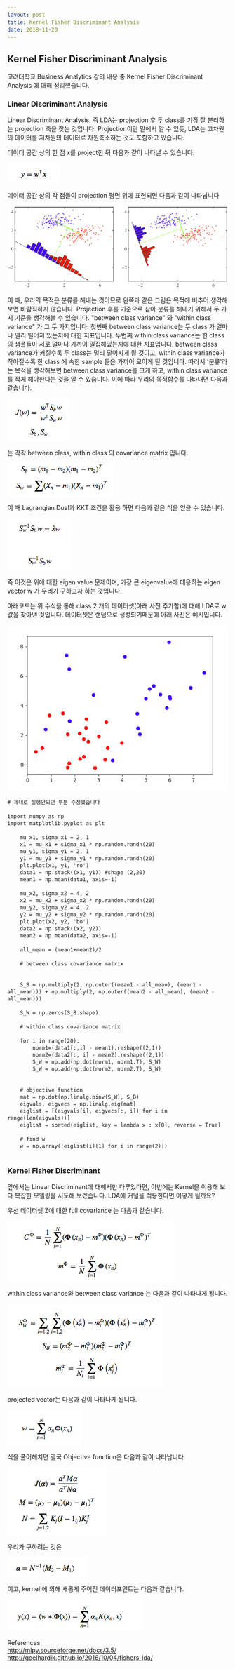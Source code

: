 ```yaml
---
layout: post
title: Kernel Fisher Discriminant Analysis
date: 2018-11-20
---
```





## Kernel Fisher Discriminant Analysis

고려대학교 Business Analytics 강의 내용 중 Kernel Fisher Discriminant Analysis 에 대해 정리했습니다.

### Linear Discriminant Analysis

Linear Discriminant Analysis, 즉 LDA는 projection 후 두 class를 가장 잘 분리하는 projection 축을 찾는 것입니다. Projection이란 말에서 알 수 있듯, LDA는 고차원의 데이터를 저차원의 데이터로 차원축소하는 것도 포함하고 있습니다.

데이터 공간 상의 한 점 x를 project한 뒤 다음과 같이 나타낼 수 있습니다.



![Alt text](https://github.com/Suhee05/Suhee05.github.io/blob/master/images/lda1.png?raw=true)

데이터 공간 상의 각 점들이 projection 평면 위에 표현되면 다음과 같이 나타납니다


![Alt text](https://github.com/Suhee05/Suhee05.github.io/blob/master/images/lda.jpeg?raw=true)


이 때, 우리의 목적은 분류를 해내는 것이므로 왼쪽과 같은 그림은 목적에 비추어 생각해보면 바람직하지 않습니다. Projection 후를 기준으로 삼아 분류를 해내기 위해서 두 가지 기준을 생각해볼 수 있습니다. "between class variance" 와 "within class variance" 가 그 두 가지입니다. 첫번째 between class variance는 두 class 가 얼마나 멀리 떨어져 있는지에 대한 지표입니다. 두번째 within class variance는 한 class의 샘플들이 서로 얼마나 가까이 밀집해있는지에 대한 지표입니다. between class variance가 커질수록 두 class는 멀리 떨어지게 될 것이고, within class variance가 작아질수록 한 class 에 속한 sample 들은 가까이 모이게 될 것입니다. 따라서 '분류'라는 목적을 생각해보면 between class variance를 크게 하고, within class variance를 작게 해야한다는 것을 알 수 있습니다. 이에 따라 우리의 목적함수를 나타내면 다음과 같습니다.


![Alt text](https://github.com/Suhee05/Suhee05.github.io/blob/master/images/lda2.png?raw=true)

는 각각 between class, within class 의 covariance matrix 입니다.



![Alt text](https://github.com/Suhee05/Suhee05.github.io/blob/master/images/lda3.png?raw=true)

이 때 Lagrangian Dual과 KKT 조건을 활용 하면 다음과 같은 식을 얻을 수 있습니다.



![Alt text](https://github.com/Suhee05/Suhee05.github.io/blob/master/images/lda4.png?raw=true)



즉 이것은 위에 대한 eigen value 문제이며, 가장 큰 eigenvalue에 대응하는 eigen vector w 가 우리가 구하고자 하는 것입니다.

아래코드는 위 수식을 통해 class 2 개의 데이터셋(아래 사진 추가함)에 대해 LDA로 w 값을 찾아낸 것입니다. 데이터셋은 랜덤으로 생성되기때문에 아래 사진은 예시입니다.

 
![Alt text](https://github.com/Suhee05/Suhee05.github.io/blob/master/images/data.png?raw=true)

```
# 제대로 실행안되던 부분 수정했습니다

import numpy as np
import matplotlib.pyplot as plt

    mu_x1, sigma_x1 = 2, 1
    x1 = mu_x1 + sigma_x1 * np.random.randn(20)
    mu_y1, sigma_y1 = 2, 1
    y1 = mu_y1 + sigma_y1 * np.random.randn(20)
    plt.plot(x1, y1, 'ro')
    data1 = np.stack((x1, y1)) #shape (2,20)
    mean1 = np.mean(data1, axis=-1)

    mu_x2, sigma_x2 = 4, 2
    x2 = mu_x2 + sigma_x2 * np.random.randn(20)
    mu_y2, sigma_y2 = 4, 2
    y2 = mu_y2 + sigma_y2 * np.random.randn(20)
    plt.plot(x2, y2, 'bo')
    data2 = np.stack((x2, y2))
    mean2 = np.mean(data2, axis=-1)

    all_mean = (mean1+mean2)/2

    # between class covariance matrix


    S_B = np.multiply(2, np.outer((mean1 - all_mean), (mean1 - all_mean))) + np.multiply(2, np.outer((mean2 - all_mean), (mean2 - all_mean)))
    
    S_W = np.zeros(S_B.shape)

    # within class covariance matrix

    for i in range(20):
        norm1=(data1[:,i] - mean1).reshape((2,1))
        norm2=(data2[:, i] - mean2).reshape((2,1))
        S_W = np.add(np.dot(norm1, norm1.T), S_W)
        S_W = np.add(np.dot(norm2, norm2.T), S_W)


    # objective function
    mat = np.dot(np.linalg.pinv(S_W), S_B)
    eigvals, eigvecs = np.linalg.eig(mat)
    eiglist = [(eigvals[i], eigvecs[:, i]) for i in range(len(eigvals))]
    eiglist = sorted(eiglist, key = lambda x : x[0], reverse = True)

    # find w
    w = np.array([eiglist[i][1] for i in range(2)])


```


### Kernel Fisher Discriminant 


앞에서는 Linear Discriminant에 대해서만 다루었다면, 이번에는 Kernel을 이용해 보다 복잡한 모델링을 시도해 보겠습니다.
LDA에 커널을 적용한다면 어떻게 될까요?

우선 데이터셋 Z에 대한 full covariance 는 다음과 같습니다. 


![Alt text](https://github.com/Suhee05/Suhee05.github.io/blob/master/images/lda5.png?raw=true)

within class variance와 between class variance 는 다음과 같이 나타나게 됩니다.




![Alt text](https://github.com/Suhee05/Suhee05.github.io/blob/master/images/lda6.png?raw=true)


projected vector는 다음과 같이 나타나게 됩니다.



![Alt text](https://github.com/Suhee05/Suhee05.github.io/blob/master/images/lda7.png?raw=true)

식을 풀어헤치면 결국 Objective function은 다음과 같이 나타납니다.


![Alt text](https://github.com/Suhee05/Suhee05.github.io/blob/master/images/lda8.png?raw=true)

우리가 구하려는 것은



![Alt text](https://github.com/Suhee05/Suhee05.github.io/blob/master/images/lda9.png?raw=true)

이고, kernel 에 의해 새롭게 주어진 데이터포인트는 다음과 같습니다.


![Alt text](https://github.com/Suhee05/Suhee05.github.io/blob/master/images/lda10.png?raw=true)




References
</br>
http://mlpy.sourceforge.net/docs/3.5/
http://goelhardik.github.io/2016/10/04/fishers-lda/